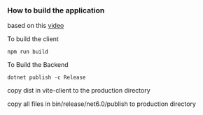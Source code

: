 ### How to build the application

based on this [video]("https://www.youtube.com/watch?v=opHbgp2f128&ab_channel=RawCoding") 

To build the client

```npm run build```

To Build the Backend

```dotnet publish -c Release```

copy dist in vite-client to the production directory

copy all files in bin/release/net6.0/publish to production directory